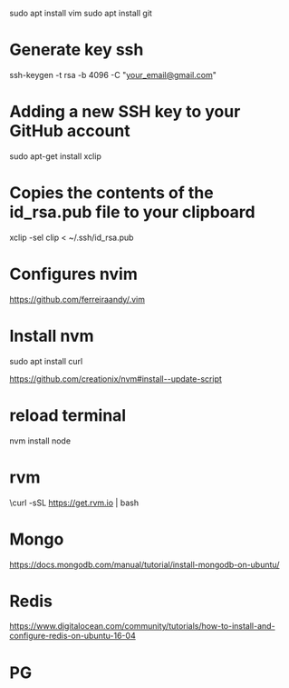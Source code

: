 sudo apt install vim
sudo apt install git

# Generate key ssh

ssh-keygen -t rsa -b 4096 -C "your_email@gmail.com"

# Adding a new SSH key to your GitHub account

sudo apt-get install xclip

# Copies the contents of the id_rsa.pub file to your clipboard
xclip -sel clip < ~/.ssh/id_rsa.pub

# Configures nvim
https://github.com/ferreiraandy/.vim

# Install nvm

sudo apt install curl

https://github.com/creationix/nvm#install--update-script

# reload terminal

nvm install node

# rvm

\curl -sSL https://get.rvm.io | bash

# Mongo

https://docs.mongodb.com/manual/tutorial/install-mongodb-on-ubuntu/

# Redis

https://www.digitalocean.com/community/tutorials/how-to-install-and-configure-redis-on-ubuntu-16-04

# PG


